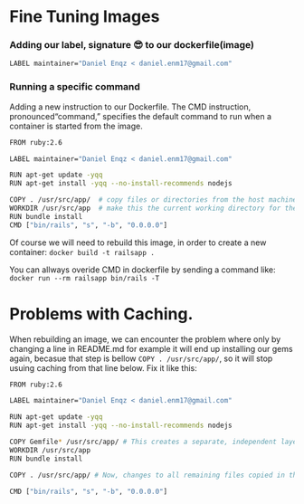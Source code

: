 # Fine Tuning Images

### Adding our label, signature 😎 to our dockerfile(image)
```bash
LABEL maintainer="Daniel Enqz < daniel.enm17@gmail.com"
```

### Running a specific command 
Adding a new instruction to our Dockerfile. The CMD instruction, pronounced“command,” specifies the default command to run when a container is started from the image.

```bash
FROM ruby:2.6 

LABEL maintainer="Daniel Enqz < daniel.enm17@gmail.com"

RUN apt-get update -yqq                                 
RUN apt-get install -yqq --no-install-recommends nodejs 

COPY . /usr/src/app/  # copy files or directories from the host machine (your local system) into the Docker image.                               
WORKDIR /usr/src/app  # make this the current working directory for the image (line 8) so that we can execute Rails commands against the image from the correct directory.                                       
RUN bundle install
CMD ["bin/rails", "s", "-b", "0.0.0.0"]
```

Of course we will need to rebuild this image, in order to create a new container:
`docker build -t railsapp .`

You can allways overide CMD in dockerfile by sending a command like:
`docker run --rm railsapp bin/rails -T` 

# Problems with Caching.
When rebuilding an image, we can encounter the problem where only by changing a line in README.md for example it will end up installing our gems again, 
becasue that step is bellow `COPY . /usr/src/app/`, so it will stop usuing caching from that line below.
Fix it like this:
```bash
FROM ruby:2.6 

LABEL maintainer="Daniel Enqz < daniel.enm17@gmail.com"

RUN apt-get update -yqq                                 
RUN apt-get install -yqq --no-install-recommends nodejs 

COPY Gemfile* /usr/src/app/ # This creates a separate, independent layer. Docker’s cache for this layer will only be busted if either of these two files change.           
WORKDIR /usr/src/app                  
RUN bundle install

COPY . /usr/src/app/ # Now, changes to all remaining files copied in this step will only bust the cache at this instruction, which is after our gems have been installed—just what we want.

CMD ["bin/rails", "s", "-b", "0.0.0.0"]
```
     
